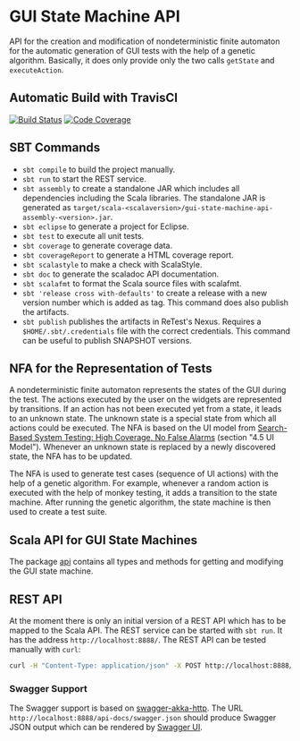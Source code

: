# GUI State Machine API

API for the creation and modification of nondeterministic finite automaton for the automatic generation of GUI tests with the help of a genetic algorithm.
Basically, it does only provide only the two calls `getState` and `executeAction`.

## Automatic Build with TravisCI
[![Build Status](https://travis-ci.org/retest/gui-state-machine-api.svg?branch=master)](https://travis-ci.org/retest/gui-state-machine-api)
[![Code Coverage](https://img.shields.io/codecov/c/github/retest/gui-state-machine-api/master.svg)](https://codecov.io/github/retest/gui-state-machine-api?branch=master)

## SBT Commands
* `sbt compile` to build the project manually.
* `sbt run` to start the REST service.
* `sbt assembly` to create a standalone JAR which includes all dependencies including the Scala libraries. The standalone JAR is generated as `target/scala-<scalaversion>/gui-state-machine-api-assembly-<version>.jar`.
* `sbt eclipse` to generate a project for Eclipse.
* `sbt test` to execute all unit tests.
* `sbt coverage` to generate coverage data.
* `sbt coverageReport` to generate a HTML coverage report.
* `sbt scalastyle` to make a check with ScalaStyle.
* `sbt doc` to generate the scaladoc API documentation.
* `sbt scalafmt` to format the Scala source files with scalafmt.
* `sbt 'release cross with-defaults'` to create a release with a new version number which is added as tag. This command does also publish the artifacts.
* `sbt publish` publishes the artifacts in ReTest's Nexus. Requires a `$HOME/.sbt/.credentials` file with the correct credentials. This command can be useful to publish SNAPSHOT versions.

## NFA for the Representation of Tests
A nondeterministic finite automaton represents the states of the GUI during the test.
The actions executed by the user on the widgets are represented by transitions.
If an action has not been executed yet from a state, it leads to an unknown state.
The unknown state is a special state from which all actions could be executed.
The NFA is based on the UI model from [Search-Based System Testing: High Coverage, No False Alarms](http://www.specmate.org/papers/2012-07-Search-basedSystemTesting-HighCoverageNoFalseAlarms.pdf) (section "4.5 UI Model").
Whenever an unknown state is replaced by a newly discovered state, the NFA has to be updated.

The NFA is used to generate test cases (sequence of UI actions) with the help of a genetic algorithm.
For example, whenever a random action is executed with the help of monkey testing, it adds a transition to the state machine.
After running the genetic algorithm, the state machine is then used to create a test suite.

## Scala API for GUI State Machines
The package [api](./src/main/scala/de/retest/guistatemachine/api) contains all types and methods for getting and modifying the GUI state machine.

## REST API
At the moment there is only an initial version of a REST API which has to be mapped to the Scala API.
The REST service can be started with `sbt run`.
It has the address `http://localhost:8888/`.
The REST API can be tested manually with `curl`:
```bash
curl -H "Content-Type: application/json" -X POST http://localhost:8888/state-machine
```

### Swagger Support
The Swagger support is based on [swagger-akka-http](https://github.com/swagger-akka-http/swagger-akka-http).
The URL `http://localhost:8888/api-docs/swagger.json` should produce Swagger JSON output which can be rendered by [Swagger UI](https://swagger.io/tools/swagger-ui/).